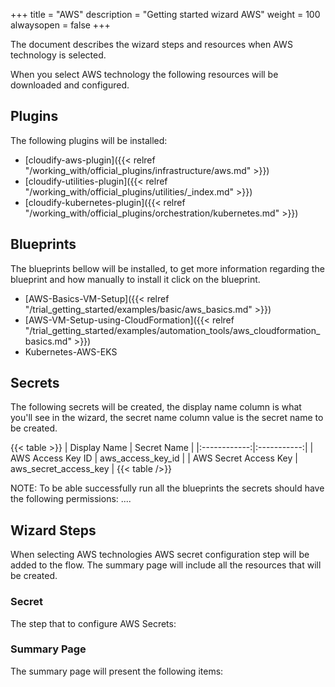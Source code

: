 +++
title = "AWS"
description = "Getting started wizard AWS"
weight = 100
alwaysopen = false
+++

The document describes the wizard steps and resources when AWS technology is selected.

When you select AWS technology the following resources will be downloaded and configured.

## Plugins

The following plugins will be installed:

* [cloudify-aws-plugin]({{< relref "/working_with/official_plugins/infrastructure/aws.md" >}})
* [cloudify-utilities-plugin]({{< relref "/working_with/official_plugins/utilities/_index.md" >}})
* [cloudify-kubernetes-plugin]({{< relref "/working_with/official_plugins/orchestration/kubernetes.md" >}})


## Blueprints

The blueprints bellow will be installed, to get more information regarding the blueprint and how manually to install it click on the blueprint.

* [AWS-Basics-VM-Setup]({{< relref "/trial_getting_started/examples/basic/aws_basics.md" >}})
* [AWS-VM-Setup-using-CloudFormation]({{< relref "/trial_getting_started/examples/automation_tools/aws_cloudformation_basics.md" >}})
* Kubernetes-AWS-EKS


## Secrets

The following secrets will be created, the display name column is what you'll see in the wizard, the secret name column value is the secret name to be created.

{{< table >}}
| Display Name | Secret Name |
|:------------:|:-----------:|
| AWS Access Key ID | aws_access_key_id |
| AWS Secret Access Key | aws_secret_access_key | 
{{< table />}}

NOTE: To be able successfully run all the blueprints the secrets should have the following permissions:
....

## Wizard Steps

When selecting AWS technologies AWS secret configuration step will be added to the flow. The summary page will include all the resources that will be created.
 
### Secret

The step that to configure AWS Secrets:


### Summary Page

The summary page will present the following items:
